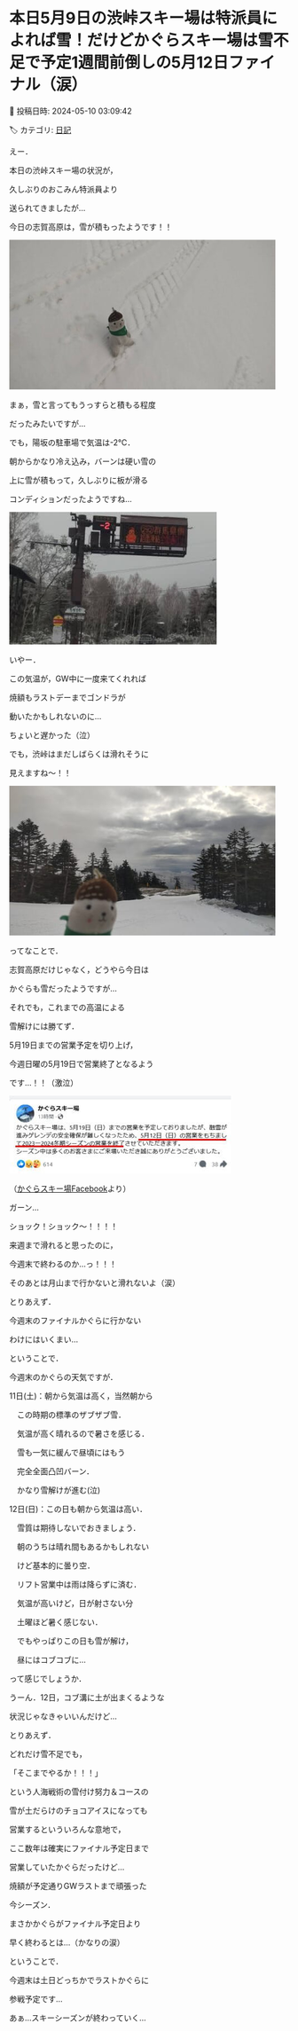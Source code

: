 # 本日5月9日の渋峠スキー場は特派員によれば雪！だけどかぐらスキー場は雪不足で予定1週間前倒しの5月12日ファイナル（涙）

📅 投稿日時: 2024-05-10 03:09:42

🏷️ カテゴリ: [日記](cc4b5682fb7b8b144980957a978653fb0.md)

えー．


本日の渋峠スキー場の状況が，


久しぶりのおこみん特派員より


送られてきましたが…





今日の志賀高原は，雪が積もったようです！！




![968fd211e61b368523736969bcd9d055.jpg](images/968fd211e61b368523736969bcd9d055.jpg)







まぁ，雪と言ってもうっすらと積もる程度


だったみたいですが…


でも，陽坂の駐車場で気温は-2℃．


朝からかなり冷え込み，バーンは硬い雪の


上に雪が積もって，久しぶりに板が滑る


コンディションだったようですね…




![45f6172952dbf306d9b15bb7c84762cd.jpg](images/45f6172952dbf306d9b15bb7c84762cd.jpg)







いやー．


この気温が，GW中に一度来てくれれば


焼額もラストデーまでゴンドラが


動いたかもしれないのに…


ちょいと遅かった（泣）





でも，渋峠はまだしばらくは滑れそうに


見えますね～！！




![ba9e6f01a1eb4e3a35c6c11570fb9cef.jpg](images/ba9e6f01a1eb4e3a35c6c11570fb9cef.jpg)







ってなことで．


志賀高原だけじゃなく，どうやら今日は


かぐらも雪だったようですが…





それでも，これまでの高温による


雪解けには勝てず．


5月19日までの営業予定を切り上げ，


今週日曜の5月19日で営業終了となるよう


です…！！（激泣）







![6a1fb618a9213a797b7fdc09cda797ad.jpg](images/6a1fb618a9213a797b7fdc09cda797ad.jpg)




（[かぐらスキー場Facebook](https://www.facebook.com/snowkagura/posts/pfbid02JrLXCLxNW6hK4Q7zdYjuAvqgEm7i4W4YjgXECw9MFo9ccdPEKkUc1h9W1bHr73Xjl)より）





ガーン…


ショック！ショック～！！！！


来週まで滑れると思ったのに，


今週末で終わるのか…っ！！！


そのあとは月山まで行かないと滑れないよ（涙）





とりあえず．


今週末のファイナルかぐらに行かない


わけにはいくまい…





ということで．


今週末のかぐらの天気ですが．





11日(土)：朝から気温は高く，当然朝から


　この時期の標準のザブザブ雪．


　気温が高く晴れるので暑さを感じる．


　雪も一気に緩んで昼頃にはもう


　完全全面凸凹バーン．


　かなり雪解けが進む(泣)





12日(日)：この日も朝から気温は高い．


　雪質は期待しないでおきましょう．


　朝のうちは晴れ間もあるかもしれない


　けど基本的に曇り空．


　リフト営業中は雨は降らずに済む．


　気温が高いけど，日が射さない分


　土曜ほど暑く感じない．


　でもやっぱりこの日も雪が解け，


　昼にはコブコブに…





って感じでしょうか．


うーん．12日，コブ溝に土が出まくるような


状況じゃなきゃいいんだけど…





とりあえず．


どれだけ雪不足でも，


「そこまでやるか！！！」


という人海戦術の雪付け努力＆コースの


雪が土だらけのチョコアイスになっても


営業するといういろんな意地で，


ここ数年は確実にファイナル予定日まで


営業していたかぐらだったけど…





焼額が予定通りGWラストまで頑張った


今シーズン．


まさかかぐらがファイナル予定日より


早く終わるとは…（かなりの涙）





ということで．


今週末は土日どっちかでラストかぐらに


参戦予定です…





あぁ…スキーシーズンが終わっていく…
